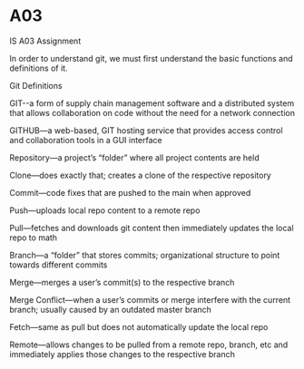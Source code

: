 # A03
IS A03 Assignment 

In order to understand git, we must first understand the basic functions and definitions of it.

Git Definitions

GIT--a form of supply chain management software and a distributed system that allows collaboration on code without the need for a network connection  

GITHUB—a web-based, GIT hosting service that provides access control and collaboration tools in a GUI interface 

Repository—a project’s “folder” where all project contents are held

Clone—does exactly that; creates a clone of the respective repository

Commit—code fixes that are pushed to the main when approved

Push—uploads local repo content to a remote repo 

Pull—fetches and downloads git content then immediately updates the local repo to math 

Branch—a “folder” that stores commits; organizational structure to point towards different commits

Merge—merges a user’s commit(s) to the respective branch

Merge Conflict—when a user’s commits or merge interfere with the current branch; usually caused by an outdated master branch

Fetch—same as pull but does not automatically update the local repo

Remote—allows changes to be pulled from a remote repo, branch, etc and immediately applies those changes to the respective branch

